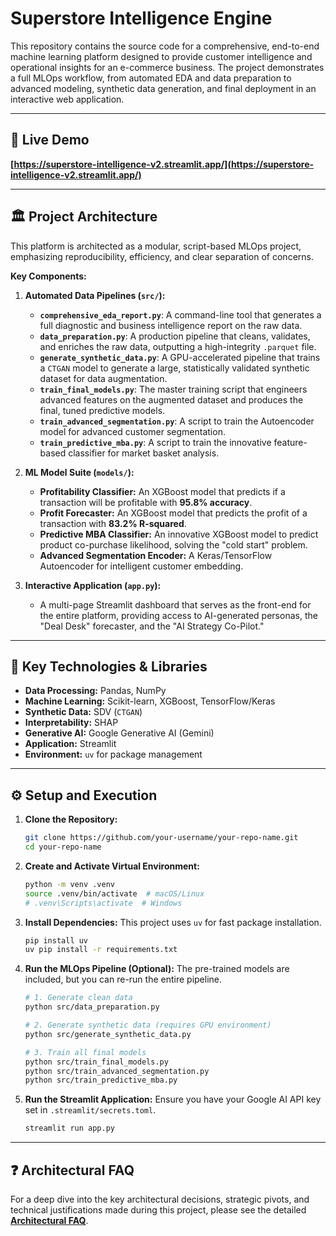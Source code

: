 # Superstore Intelligence Engine

This repository contains the source code for a comprehensive, end-to-end machine learning platform designed to provide customer intelligence and operational insights for an e-commerce business. The project demonstrates a full MLOps workflow, from automated EDA and data preparation to advanced modeling, synthetic data generation, and final deployment in an interactive web application.

---

## 🚀 Live Demo

**[https://superstore-intelligence-v2.streamlit.app/](https://superstore-intelligence-v2.streamlit.app/)**

---

## 🏛️ Project Architecture

This platform is architected as a modular, script-based MLOps project, emphasizing reproducibility, efficiency, and clear separation of concerns.


**Key Components:**

1.  **Automated Data Pipelines (`src/`):**
    *   **`comprehensive_eda_report.py`**: A command-line tool that generates a full diagnostic and business intelligence report on the raw data.
    *   **`data_preparation.py`**: A production pipeline that cleans, validates, and enriches the raw data, outputting a high-integrity `.parquet` file.
    *   **`generate_synthetic_data.py`**: A GPU-accelerated pipeline that trains a `CTGAN` model to generate a large, statistically validated synthetic dataset for data augmentation.
    *   **`train_final_models.py`**: The master training script that engineers advanced features on the augmented dataset and produces the final, tuned predictive models.
    *   **`train_advanced_segmentation.py`**: A script to train the Autoencoder model for advanced customer segmentation.
    *   **`train_predictive_mba.py`**: A script to train the innovative feature-based classifier for market basket analysis.

2.  **ML Model Suite (`models/`):**
    *   **Profitability Classifier:** An XGBoost model that predicts if a transaction will be profitable with **95.8% accuracy**.
    *   **Profit Forecaster:** An XGBoost model that predicts the profit of a transaction with **83.2% R-squared**.
    *   **Predictive MBA Classifier:** An innovative XGBoost model to predict product co-purchase likelihood, solving the "cold start" problem.
    *   **Advanced Segmentation Encoder:** A Keras/TensorFlow Autoencoder for intelligent customer embedding.

3.  **Interactive Application (`app.py`):**
    *   A multi-page Streamlit dashboard that serves as the front-end for the entire platform, providing access to AI-generated personas, the "Deal Desk" forecaster, and the "AI Strategy Co-Pilot."

---

## 🔧 Key Technologies & Libraries

*   **Data Processing:** Pandas, NumPy
*   **Machine Learning:** Scikit-learn, XGBoost, TensorFlow/Keras
*   **Synthetic Data:** SDV (`CTGAN`)
*   **Interpretability:** SHAP
*   **Generative AI:** Google Generative AI (Gemini)
*   **Application:** Streamlit
*   **Environment:** `uv` for package management

---

## ⚙️ Setup and Execution

1.  **Clone the Repository:**
    ```bash
    git clone https://github.com/your-username/your-repo-name.git
    cd your-repo-name
    ```

2.  **Create and Activate Virtual Environment:**
    ```bash
    python -m venv .venv
    source .venv/bin/activate  # macOS/Linux
    # .venv\Scripts\activate  # Windows
    ```

3.  **Install Dependencies:**
    This project uses `uv` for fast package installation.
    ```bash
    pip install uv
    uv pip install -r requirements.txt
    ```

4.  **Run the MLOps Pipeline (Optional):**
    The pre-trained models are included, but you can re-run the entire pipeline.
    ```bash
    # 1. Generate clean data
    python src/data_preparation.py
    
    # 2. Generate synthetic data (requires GPU environment)
    python src/generate_synthetic_data.py
    
    # 3. Train all final models
    python src/train_final_models.py
    python src/train_advanced_segmentation.py
    python src/train_predictive_mba.py
    ```

5.  **Run the Streamlit Application:**
    Ensure you have your Google AI API key set in `.streamlit/secrets.toml`.
    ```bash
    streamlit run app.py
    ```

---

## ❓ Architectural FAQ

For a deep dive into the key architectural decisions, strategic pivots, and technical justifications made during this project, please see the detailed **[Architectural FAQ](./docs/FAQ.md)**.